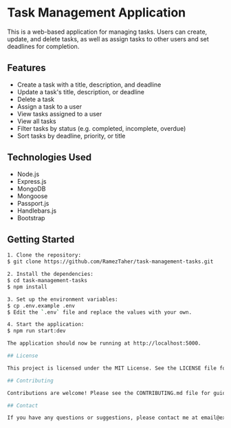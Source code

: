 # Task Management Application

This is a web-based application for managing tasks. Users can create, update, and delete tasks, as well as assign tasks to other users and set deadlines for completion.

## Features

- Create a task with a title, description, and deadline
- Update a task's title, description, or deadline
- Delete a task
- Assign a task to a user
- View tasks assigned to a user
- View all tasks
- Filter tasks by status (e.g. completed, incomplete, overdue)
- Sort tasks by deadline, priority, or title

## Technologies Used

- Node.js
- Express.js
- MongoDB
- Mongoose
- Passport.js
- Handlebars.js
- Bootstrap

## Getting Started

```bash
1. Clone the repository:
$ git clone https://github.com/RamezTaher/task-management-tasks.git

2. Install the dependencies:
$ cd task-management-tasks
$ npm install

3. Set up the environment variables:
$ cp .env.example .env
$ Edit the `.env` file and replace the values with your own.

4. Start the application:
$ npm run start:dev

The application should now be running at http://localhost:5000.

## License

This project is licensed under the MIT License. See the LICENSE file for details.

## Contributing

Contributions are welcome! Please see the CONTRIBUTING.md file for guidelines.

## Contact

If you have any questions or suggestions, please contact me at email@example.com.



```
